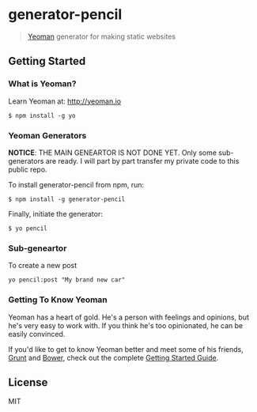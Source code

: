 # generator-pencil

> [Yeoman](http://yeoman.io) generator for making static websites


## Getting Started

### What is Yeoman?

Learn Yeoman at: http://yeoman.io

```
$ npm install -g yo
```

### Yeoman Generators


**NOTICE**: THE MAIN GENEARTOR IS NOT DONE YET. Only some sub-generators are ready. I will part by part transfer my private code to this public repo.

To install generator-pencil from npm, run:

```
$ npm install -g generator-pencil
```

Finally, initiate the generator:

```
$ yo pencil
```

### Sub-geneartor

To create a new post

```
yo pencil:post "My brand new car"
```

### Getting To Know Yeoman

Yeoman has a heart of gold. He's a person with feelings and opinions, but he's very easy to work with. If you think he's too opinionated, he can be easily convinced.

If you'd like to get to know Yeoman better and meet some of his friends, [Grunt](http://gruntjs.com) and [Bower](http://bower.io), check out the complete [Getting Started Guide](https://github.com/yeoman/yeoman/wiki/Getting-Started).


## License

MIT
